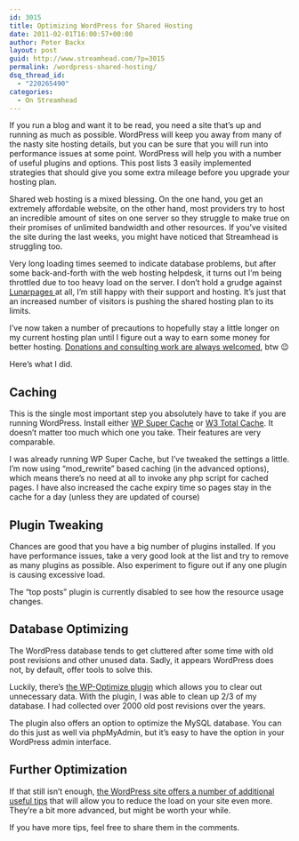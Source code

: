 ```yaml
---
id: 3015
title: Optimizing WordPress for Shared Hosting
date: 2011-02-01T16:00:57+00:00
author: Peter Backx
layout: post
guid: http://www.streamhead.com/?p=3015
permalink: /wordpress-shared-hosting/
dsq_thread_id:
  - "220265490"
categories:
  - On Streamhead
---
```

If you run a blog and want it to be read, you need a site that&#8217;s up and running as much as possible. WordPress will keep you away from many of the nasty site hosting details, but you can be sure that you will run into performance issues at some point. WordPress will help you with a number of useful plugins and options. This post lists 3 easily implemented strategies that should give you some extra mileage before you upgrade your hosting plan.

<!--more-->Shared web hosting is a mixed blessing. On the one hand, you get an extremely affordable website, on the other hand, most providers try to host an incredible amount of sites on one server so they struggle to make true on their promises of unlimited bandwidth and other resources. If you&#8217;ve visited the site during the last weeks, you might have noticed that Streamhead is struggling too.

Very long loading times seemed to indicate database problems, but after some back-and-forth with the web hosting helpdesk, it turns out I&#8217;m being throttled due to too heavy load on the server. I don&#8217;t hold a grudge against <a title="Lunarpages hosting (affiliate link)" href="http://www.lunarpages.com/id/pbackx" target="_blank">Lunarpages </a>at all, I&#8217;m still happy with their support and hosting. It&#8217;s just that an increased number of visitors is pushing the shared hosting plan to its limits.

I&#8217;ve now taken a number of precautions to hopefully stay a little longer on my current hosting plan until I figure out a way to earn some money for better hosting. <a title="Contact Peter" href="http://www.streamhead.com/contact/" target="_blank">Donations and consulting work are always welcomed</a>, btw 😉

Here&#8217;s what I did.

## Caching

This is the single most important step you absolutely have to take if you are running WordPress. Install either <a title="WP Super Cache" href="http://wordpress.org/extend/plugins/wp-super-cache/" target="_blank">WP Super Cache</a> or <a title="W3 Total Cache" href="http://wordpress.org/extend/plugins/w3-total-cache/" target="_blank">W3 Total Cache</a>. It doesn&#8217;t matter too much which one you take. Their features are very comparable.

I was already running WP Super Cache, but I&#8217;ve tweaked the settings a little. I&#8217;m now using &#8220;mod_rewrite&#8221; based caching (in the advanced options), which means there&#8217;s no need at all to invoke any php script for cached pages. I have also increased the cache expiry time so pages stay in the cache for a day (unless they are updated of course)

## Plugin Tweaking

Chances are good that you have a big number of plugins installed. If you have performance issues, take a very good look at the list and try to remove as many plugins as possible. Also experiment to figure out if any one plugin is causing excessive load.

The &#8220;top posts&#8221; plugin is currently disabled to see how the resource usage changes.

## Database Optimizing

The WordPress database tends to get cluttered after some time with old post revisions and other unused data. Sadly, it appears WordPress does not, by default, offer tools to solve this.

Luckily, there&#8217;s <a title="WP-Optimize WordPress plugin" href="http://wordpress.org/extend/plugins/wp-optimize/" target="_blank">the WP-Optimize plugin</a> which allows you to clear out unnecessary data. With the plugin, I was able to clean up 2/3 of my database. I had collected over 2000 old post revisions over the years.

The plugin also offers an option to optimize the MySQL database. You can do this just as well via phpMyAdmin, but it&#8217;s easy to have the option in your WordPress admin interface.

## Further Optimization

If that still isn&#8217;t enough, <a title="Optimizing WordPress performance" href="http://codex.wordpress.org/WordPress_Optimization/WordPress_Performance" target="_blank">the WordPress site offers a number of additional useful tips</a> that will allow you to reduce the load on your site even more. They&#8217;re a bit more advanced, but might be worth your while.

If you have more tips, feel free to share them in the comments.

<!-- AddThis Advanced Settings generic via filter on the_content -->

<!-- AddThis Share Buttons generic via filter on the_content -->